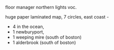floor manager
northern lights voc.

huge paper laminated map, 
7 circles, east coast -  
- 4 in the ocean, 
- 1 newburyport, 
- 1 weeping mire (south of boston)
- 1 alderbrook (south of boston)